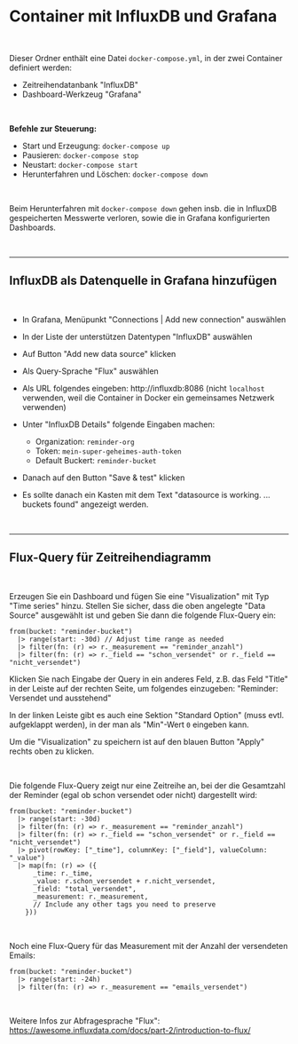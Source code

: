 # Container mit InfluxDB und Grafana #

<br>

Dieser Ordner enthält eine Datei `docker-compose.yml`, in der zwei Container definiert werden:

* Zeitreihendatanbank "InfluxDB"
* Dashboard-Werkzeug "Grafana"

<br>

**Befehle zur Steuerung:**

* Start und Erzeugung: `docker-compose up`
* Pausieren: `docker-compose stop`
* Neustart: `docker-compose start`
* Herunterfahren und Löschen: `docker-compose down`

<br>

Beim Herunterfahren mit `docker-compose down` gehen insb. die in InfluxDB gespeicherten
Messwerte verloren, sowie die in Grafana konfigurierten Dashboards.

<br>

----

## InfluxDB als Datenquelle in Grafana hinzufügen ##

<br>

* In Grafana, Menüpunkt "Connections | Add new connection" auswählen

* In der Liste der unterstützen Datentypen "InfluxDB" auswählen

* Auf Button "Add new data source" klicken

* Als Query-Sprache "Flux" auswählen

* Als URL folgendes eingeben: http://influxdb:8086 (nicht `localhost` verwenden, weil die Container in Docker ein gemeinsames Netzwerk verwenden)

* Unter "InfluxDB Details" folgende Eingaben machen:
  * Organization: `reminder-org`
  * Token: `mein-super-geheimes-auth-token`
  * Default Buckert: `reminder-bucket`

* Danach auf den Button "Save & test" klicken

* Es sollte danach ein Kasten mit dem Text "datasource is working. ... buckets found" angezeigt werden.

<br>

---

## Flux-Query für Zeitreihendiagramm ##

<br>

Erzeugen Sie ein Dashboard und fügen Sie eine "Visualization" mit Typ "Time series" hinzu.
Stellen Sie sicher, dass die oben angelegte "Data Source" ausgewählt ist und geben Sie dann die folgende Flux-Query ein:

```
from(bucket: "reminder-bucket")
  |> range(start: -30d) // Adjust time range as needed
  |> filter(fn: (r) => r._measurement == "reminder_anzahl")
  |> filter(fn: (r) => r._field == "schon_versendet" or r._field == "nicht_versendet")
```

Klicken Sie nach Eingabe der Query in ein anderes Feld, z.B. das Feld "Title" in der Leiste auf der rechten Seite, um folgendes einzugeben: "Reminder: Versendet und ausstehend"

In der linken Leiste gibt es auch eine Sektion "Standard Option" (muss evtl. aufgeklappt werden), in der man als "Min"-Wert `0` eingeben kann.

Um die "Visualization" zu speichern ist auf den blauen Button "Apply" rechts oben zu klicken.

<br>

Die folgende Flux-Query zeigt nur eine Zeitreihe an, bei der die Gesamtzahl der Reminder (egal ob schon versendet oder nicht) dargestellt wird:

```
from(bucket: "reminder-bucket")
  |> range(start: -30d)
  |> filter(fn: (r) => r._measurement == "reminder_anzahl")
  |> filter(fn: (r) => r._field == "schon_versendet" or r._field == "nicht_versendet")
  |> pivot(rowKey: ["_time"], columnKey: ["_field"], valueColumn: "_value")
  |> map(fn: (r) => ({
      _time: r._time,
      _value: r.schon_versendet + r.nicht_versendet,
      _field: "total_versendet",
      _measurement: r._measurement,
      // Include any other tags you need to preserve
    }))
```

<br>

Noch eine Flux-Query für das Measurement mit der Anzahl der versendeten Emails:
```
from(bucket: "reminder-bucket")
  |> range(start: -24h)
  |> filter(fn: (r) => r._measurement == "emails_versendet")
```

<br>

Weitere Infos zur Abfragesprache "Flux": https://awesome.influxdata.com/docs/part-2/introduction-to-flux/

<br>
